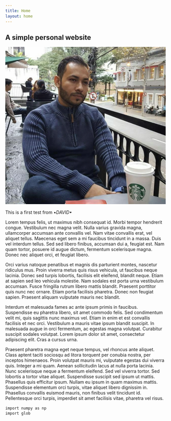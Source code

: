 ```yaml
---
title: Home
layout: home
---
```


## A simple personal website

![](/uploads/3117789f-e6e2-4179-8045-2d37cf7474f8.jpeg)

This is a first test from •_DAVID•_

Lorem tempus felis, ut maximus nibh consequat id. Morbi tempor hendrerit congue. Vestibulum nec magna velit. Nulla varius gravida magna, ullamcorper accumsan ante convallis vel. Nam vitae convallis erat, vel aliquet tellus. Maecenas eget sem a mi faucibus tincidunt in a massa. Duis vel interdum tellus. Sed sed libero finibus, accumsan dui a, feugiat est. Nam quam tortor, posuere id augue dictum, fermentum scelerisque magna. Donec nec aliquet orci, et feugiat libero.

Orci varius natoque penatibus et magnis dis parturient montes, nascetur ridiculus mus. Proin viverra metus quis risus vehicula, ut faucibus neque lacinia. Donec sed turpis lobortis, facilisis elit eleifend, blandit neque. Etiam at sapien sed leo vehicula molestie. Nam sodales est porta urna vestibulum accumsan. Fusce fringilla rutrum libero mattis blandit. Praesent porttitor quis nunc nec ornare. Etiam porta facilisis pharetra. Donec non feugiat sapien. Praesent aliquam vulputate mauris nec blandit.

Interdum et malesuada fames ac ante ipsum primis in faucibus. Suspendisse eu pharetra libero, sit amet commodo felis. Sed condimentum velit mi, quis sagittis nunc maximus vel. Etiam in enim et est convallis facilisis et nec orci. Vestibulum a mauris vitae ipsum blandit suscipit. In malesuada augue in orci fermentum, ac egestas magna volutpat. Curabitur suscipit sodales volutpat. Lorem ipsum dolor sit amet, consectetur adipiscing elit. Cras a cursus urna.

Praesent pharetra magna eget neque tempus, vel rhoncus ante aliquet. Class aptent taciti sociosqu ad litora torquent per conubia nostra, per inceptos himenaeos. Proin volutpat mauris mi, vulputate egestas dui viverra quis. Integer a mi quam. Aenean sollicitudin lacus at nulla porta lacinia. Nunc scelerisque neque a fermentum eleifend. Sed vel viverra tortor. Sed lobortis a tortor vitae aliquet. Suspendisse suscipit sed ipsum ut mattis. Phasellus quis efficitur ipsum. Nullam eu ipsum in quam maximus mattis. Suspendisse elementum orci turpis, vitae aliquet libero dignissim in. Phasellus convallis euismod mauris, non finibus velit tincidunt id. Pellentesque orci turpis, imperdiet sit amet facilisis vitae, pharetra vel risus.

    import numpy as np
    import glob
    
